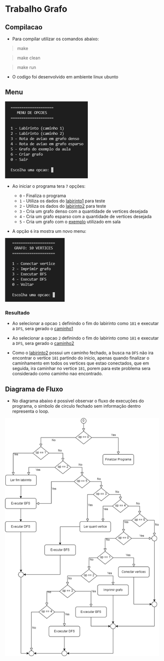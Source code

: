 # Trabalho Grafo


## Compilacao

- Para compilar utilizar os comandos abaixo:

> make

> make clean

> make run

- O codigo foi desenvolvido em ambiente linux ubunto

## Menu

![Scrennshot](src/files/menuPrincipal.png)

- Ao iniciar o programa tera `7` opções:
	- `0` - Finaliza o programa
	- `1` - Utiliza os dados do [labirinto1](src/files/labirinto1.png) para teste
	- `2` - Utiliza os dados do [labirinto2](src/files/labirinto2.png) para teste
	- `3` - Cria um grafo denso com a quantidade de vertices desejada
	- `4` - Cria um grafo esparso com a quantidade de vertices desejada
	- `5` - Cria um grafo com o [exemplo](src/files/graphExample.png) utilizado em sala

- A opção `6` ira mostra um novo menu:

![Scrennshot](src/files/menuGrafo.png)

### Resultado

- Ao selecionar a opcao `1` definindo o fim do labirinto como `181` e executar a `DFS`, sera gerado o [caminho1](src/files/caminho1.png)

- Ao selecionar a opcao `2` definindo o fim do labirinto como `181` e executar a `DFS`, sera gerado o [caminho2](src/files/caminho2.png)

- Como o [labirinto2](src/files/labirinto2.png) possui um caminho fechado, a busca na `DFS` não ira encontrar o vertice `181` partindo do inicio, apenas quando finalizar o caminhamento em todos os vertices que estao conectados, que em seguida, ira caminhar no vertice `181`, porem para este problema sera considerado como caminho nao encontrado.

## Diagrama de Fluxo

- No diagrama abaixo é possivel observar o fluxo de execuções do programa, o simbolo de circulo fechado sem informação dentro representa o loop.

<p align="center">
	<img src="src/files/diagramaFluxo.png">
</p>